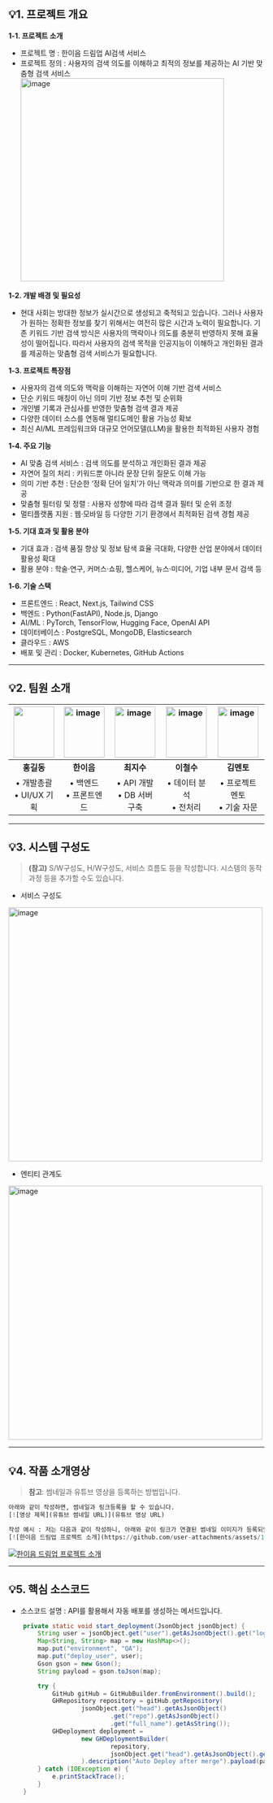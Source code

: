 ## **💡1. 프로젝트 개요**

**1-1. 프로젝트 소개**
- 프로젝트 명 : 한이음 드림업 AI검색 서비스
- 프로젝트 정의 : 사용자의 검색 의도를 이해하고 최적의 정보를 제공하는 AI 기반 맞춤형 검색 서비스
  <img width="400" height="400" alt="image" src="https://github.com/user-attachments/assets/b25d0039-dfc8-4a6f-85c0-567a92e4039f" /></br>

**1-2. 개발 배경 및 필요성**
- 현대 사회는 방대한 정보가 실시간으로 생성되고 축적되고 있습니다. 그러나 사용자가 원하는 정확한 정보를 찾기 위해서는 여전히 많은 시간과 노력이 필요합니다. 기존 키워드 기반 검색 방식은 사용자의 맥락이나 의도를 충분히 반영하지 못해 효율성이 떨어집니다. 따라서 사용자의 검색 목적을 인공지능이 이해하고 개인화된 결과를 제공하는 맞춤형 검색 서비스가 필요합니다.

**1-3. 프로젝트 특장점**
- 사용자의 검색 의도와 맥락을 이해하는 자연어 이해 기반 검색 서비스
- 단순 키워드 매칭이 아닌 의미 기반 정보 추천 및 순위화
- 개인별 기록과 관심사를 반영한 맞춤형 검색 결과 제공
- 다양한 데이터 소스를 연동해 멀티도메인 활용 가능성 확보
- 최신 AI/ML 프레임워크와 대규모 언어모델(LLM)을 활용한 최적화된 사용자 경험

**1-4. 주요 기능**
- AI 맞춤 검색 서비스 : 검색 의도를 분석하고 개인화된 결과 제공
- 자연어 질의 처리 : 키워드뿐 아니라 문장 단위 질문도 이해 가능
- 의미 기반 추천 : 단순한 ‘정확 단어 일치’가 아닌 맥락과 의미를 기반으로 한 결과 제공
- 맞춤형 필터링 및 정렬 : 사용자 성향에 따라 검색 결과 필터 및 순위 조정
- 멀티플랫폼 지원 : 웹·모바일 등 다양한 기기 환경에서 최적화된 검색 경험 제공

**1-5. 기대 효과 및 활용 분야**
- 기대 효과 : 검색 품질 향상 및 정보 탐색 효율 극대화, 다양한 산업 분야에서 데이터 활용성 확대
- 활용 분야 : 학술·연구, 커머스·쇼핑, 헬스케어, 뉴스·미디어, 기업 내부 문서 검색 등

**1-6. 기술 스택**
- 프론트엔드 : React, Next.js, Tailwind CSS
- 백엔드 : Python(FastAPI), Node.js, Django
- AI/ML : PyTorch, TensorFlow, Hugging Face, OpenAI API
- 데이터베이스 : PostgreSQL, MongoDB, Elasticsearch
- 클라우드 : AWS
- 배포 및 관리 : Docker, Kubernetes, GitHub Actions

---

## **💡2. 팀원 소개**
| <img width="80" height="100" src="https://github.com/user-attachments/assets/ab73bb1c-c1d4-464d-8ad3-635b45d5a8ae" > | <img width="80" height="100" alt="image" src="https://github.com/user-attachments/assets/c7f66b7c-ab84-41fa-8fba-b49dba28b677" > | <img width="80" height="100" alt="image" src="https://github.com/user-attachments/assets/c33252c7-3bf6-43cf-beaa-a9e2d9bd090b" > | <img width="80" height="100" alt="image" src="https://github.com/user-attachments/assets/0d5909f0-fc73-4ab9-be09-4d48e3e71083" > | <img width="80" height="100" alt="image" src="https://github.com/user-attachments/assets/c7f66b7c-ab84-41fa-8fba-b49dba28b677" > |
|:---:|:---:|:---:|:---:|:---:|
| **홍길동** | **한이음** | **최지수** | **이철수** | **김멘토** |
| • 개발총괄 <br> • UI/UX 기획 | • 백엔드 <br> • 프론트엔드 | • API 개발 <br> • DB 서버 구축 |• 데이터 분석 <br> • 전처리 | • 프로젝트 멘토 <br> • 기술 자문 |



---
## **💡3. 시스템 구성도**
> **(참고)** S/W구성도, H/W구성도, 서비스 흐름도 등을 작성합니다. 시스템의 동작 과정 등을 추가할 수도 있습니다.
- 서비스 구성도
<img width="500" height="500" alt="image" src="https://github.com/user-attachments/assets/28fc8453-d1a0-4184-8fd0-130d93d18545" />


- 엔티티 관계도
<img width="500" height="500" alt="image" src="https://github.com/user-attachments/assets/76e3347b-6d94-491e-8aeb-a7b4601c54d5" />


---
## **💡4. 작품 소개영상**
> **참고**: 썸네일과 유튜브 영상을 등록하는 방법입니다.
```Python
아래와 같이 작성하면, 썸네일과 링크등록을 할 수 있습니다.
[![영상 제목](유튜브 썸네일 URL)](유튜브 영상 URL)

작성 예시 : 저는 다음과 같이 작성하니, 아래와 같이 링크가 연결된 썸네일 이미지가 등록되었네요! 
[![한이음 드림업 프로젝트 소개](https://github.com/user-attachments/assets/16435f88-e7d3-4e45-a128-3d32648d2d84)](https://youtu.be/YcD3Lbn2FRI?si=isERqIAT9Aqvdqwp)
```
[![한이음 드림업 프로젝트 소개](https://github.com/user-attachments/assets/16435f88-e7d3-4e45-a128-3d32648d2d84)](https://youtu.be/YcD3Lbn2FRI?si=isERqIAT9Aqvdqwp)


---
## **💡5. 핵심 소스코드**
- 소스코드 설명 : API를 활용해서 자동 배포를 생성하는 메서드입니다.

```Java
    private static void start_deployment(JsonObject jsonObject) {
        String user = jsonObject.get("user").getAsJsonObject().get("login").getAsString();
        Map<String, String> map = new HashMap<>();
        map.put("environment", "QA");
        map.put("deploy_user", user);
        Gson gson = new Gson();
        String payload = gson.toJson(map);

        try {
            GitHub gitHub = GitHubBuilder.fromEnvironment().build();
            GHRepository repository = gitHub.getRepository(
                    jsonObject.get("head").getAsJsonObject()
                            .get("repo").getAsJsonObject()
                            .get("full_name").getAsString());
            GHDeployment deployment =
                    new GHDeploymentBuilder(
                            repository,
                            jsonObject.get("head").getAsJsonObject().get("sha").getAsString()
                    ).description("Auto Deploy after merge").payload(payload).autoMerge(false).create();
        } catch (IOException e) {
            e.printStackTrace();
        }
    }
```